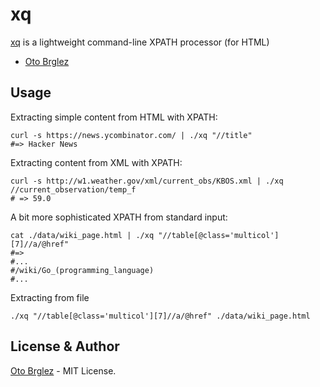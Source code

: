 # xq

[xq] is a lightweight command-line XPATH processor (for HTML)

- [Oto Brglez](https://github.com/otobrglez)

## Usage

Extracting simple content from HTML with XPATH:

    curl -s https://news.ycombinator.com/ | ./xq "//title"
    #=> Hacker News

Extracting content from XML with XPATH:
    
    curl -s http://w1.weather.gov/xml/current_obs/KBOS.xml | ./xq //current_observation/temp_f
    # => 59.0

A bit more sophisticated XPATH from standard input: 

    cat ./data/wiki_page.html | ./xq "//table[@class='multicol'][7]//a/@href"
    #=>
    #...
    #/wiki/Go_(programming_language)
    #...

Extracting from file
 
    ./xq "//table[@class='multicol'][7]//a/@href" ./data/wiki_page.html

## License & Author

[Oto Brglez](https://github.com) - MIT License.

[xq]:https://github.com/otobrglez/xq
